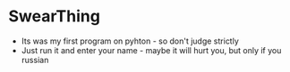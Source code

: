 # SwearThing
- Its was my first program on pyhton - so don't judge strictly
- Just run it and enter your name - maybe it will hurt you, but only if you russian
